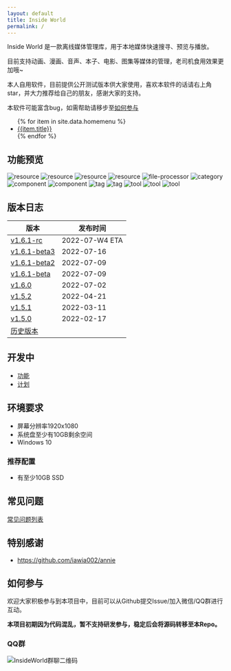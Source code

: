 ```yaml
---
layout: default
title: Inside World
permalink: /
---
```


Inside World 是一款离线媒体管理库，用于本地媒体快速搜寻、预览与播放。

目前支持动画、漫画、音声、本子、电影、图集等媒体的管理，老司机食用效果更加哦~

本人自用软件，目前提供公开测试版本供大家使用，喜欢本软件的话请右上角star，并大力推荐给自己的朋友，感谢大家的支持。

本软件可能富含bug，如需帮助请移步至[如何参与](#如何参与)

<ul>
{% for item in site.data.homemenu %}
    <li>
        <a href="#{{item.title}}">{{item.title}}</a>
    </li>
{% endfor %}
</ul>

## 功能预览
![resource](/img/resource-1.png)
![resource](/img/resource-filter.png)
![resource](/img/resource-detail-1.png)
![resource](/img/resource-detail-2.png)
![file-processor](/img/file-processor-basic.png)
![category](/img/category.png)
![component](/img/category-component-2.png)
![component](/img/category-component-3.png)
![tag](/img/tag-1.png)
![tag](/img/tag-2.png)
![tool](/img/tool-frequent.png)
![tool](/img/tool-bilibili-1.png)
![tool](/img/tool-javlibrary.png)

## 版本日志

| 版本 | 发布时间 |
| ------------- | ------------- |
| [v1.6.1-rc](https://github.com/anobaka/InsideWorld/milestone/25) | 2022-07-W4 ETA |
| [v1.6.1-beta3](https://github.com/anobaka/InsideWorld/releases/tag/v1.6.1-beta3) | 2022-07-16 |
| [v1.6.1-beta2](https://github.com/anobaka/InsideWorld/releases/tag/v1.6.1-beta2) | 2022-07-09 |
| [v1.6.1-beta](https://github.com/anobaka/InsideWorld/releases/tag/v1.6.1-beta) | 2022-07-09 |
| [v1.6.0](https://github.com/anobaka/InsideWorld/releases/tag/v1.6.0) | 2022-07-02 |
| [v1.5.2](https://github.com/Bakabase/InsideWorld/releases/tag/v1.5.2) | 2022-04-21 |
| [v1.5.1](https://github.com/Bakabase/InsideWorld/releases/tag/v1.5.1) | 2022-03-11 |
| [v1.5.0](https://github.com/Bakabase/InsideWorld/releases/tag/v1.5.0) | 2022-02-17 |
| [历史版本](https://github.com/Bakabase/InsideWorld/milestones?state=closed) | |

## 开发中

+ [功能](https://github.com/Bakabase/InsideWorld/milestones)
+ [计划](https://github.com/Bakabase/InsideWorld/projects/1)

## 环境要求

+ 屏幕分辨率1920x1080
+ 系统盘至少有10GB剩余空间
+ Windows 10

### 推荐配置

+ 有至少10GB SSD

## 常见问题

[常见问题列表](https://github.com/Bakabase/InsideWorld/issues?q=is%3Aissue+sort%3Aupdated-desc+is%3Aclosed+label%3Adocumentation)

## 特别感谢

+ https://github.com/iawia002/annie

## 如何参与

欢迎大家积极参与到本项目中，目前可以从Github提交Issue/加入微信/QQ群进行互动。

**本项目初期因为代码混乱，暂不支持研发参与，稳定后会将源码转移至本Repo。**

### QQ群

![InsideWorld群聊二维码](https://user-images.githubusercontent.com/2888789/146117768-7d92af78-37ca-426e-a820-97b896b591eb.png)

